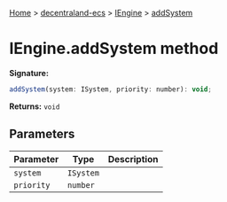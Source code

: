 [Home](./index) &gt; [decentraland-ecs](./decentraland-ecs.md) &gt; [IEngine](./decentraland-ecs.iengine.md) &gt; [addSystem](./decentraland-ecs.iengine.addsystem.md)

# IEngine.addSystem method


**Signature:**
```javascript
addSystem(system: ISystem, priority: number): void;
```
**Returns:** `void`

## Parameters

|  Parameter | Type | Description |
|  --- | --- | --- |
|  `system` | `ISystem` |  |
|  `priority` | `number` |  |

